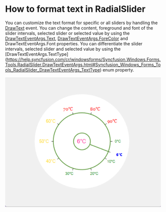 # How to format text in RadialSlider
You can customize the text format for specific or all sliders by handling the [DrawText](https://help.syncfusion.com/cr/windowsforms/Syncfusion.Windows.Forms.Tools.RadialSlider.html) event. You can change the content, foreground and font of the slider intervals, selected slider or selected value by using the [DrawTextEventArgs.Text](https://help.syncfusion.com/cr/windowsforms/Syncfusion.Windows.Forms.Tools.RadialSlider.DrawTextEventArgs.html#Syncfusion_Windows_Forms_Tools_RadialSlider_DrawTextEventArgs_Text), [DrawTextEventArgs.ForeColor](https://help.syncfusion.com/cr/windowsforms/Syncfusion.Windows.Forms.Tools.RadialSlider.DrawTextEventArgs.html#Syncfusion_Windows_Forms_Tools_RadialSlider_DrawTextEventArgs_ForeColor) and DrawTextEventArgs.Font properties. You can differentiate the slider intervals, selected slider and selected value by using the [DrawTextEventArgs.TextType] (https://help.syncfusion.com/cr/windowsforms/Syncfusion.Windows.Forms.Tools.RadialSlider.DrawTextEventArgs.html#Syncfusion_Windows_Forms_Tools_RadialSlider_DrawTextEventArgs_TextType) enum property.

![RadialSlider TextFormatting](Samples/Text_Formatting/Image/RadialSlider%20TextFormatting.png)
